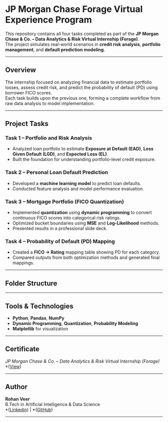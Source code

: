 # JP Morgan Chase Forage Virtual Experience Program

This repository contains all four tasks completed as part of the **JP Morgan Chase & Co. – Data Analytics & Risk Virtual Internship (Forage)**.  
The project simulates real-world scenarios in **credit risk analysis**, **portfolio management**, and **default prediction modeling**.

---

## Overview
The internship focused on analyzing financial data to estimate portfolio losses, assess credit risk, and predict the probability of default (PD) using borrower FICO scores.  
Each task builds upon the previous one, forming a complete workflow from raw data analysis to model implementation.

---

## Project Tasks

### Task 1 – Portfolio and Risk Analysis
- Analyzed loan portfolio to estimate **Exposure at Default (EAD)**, **Loss Given Default (LGD)**, and **Expected Loss (EL)**.
- Built the foundation for understanding portfolio-level credit exposure.

### Task 2 – Personal Loan Default Prediction
- Developed a **machine learning model** to predict loan defaults.
- Conducted feature analysis and model performance evaluation.

### Task 3 – Mortgage Portfolio (FICO Quantization)
- Implemented **quantization** using **dynamic programming** to convert continuous FICO scores into categorical risk ratings.
- Optimized bucket boundaries using **MSE** and **Log-Likelihood** methods.
- Presented results in a professional slide deck.

### Task 4 – Probability of Default (PD) Mapping
- Created a **FICO → Rating** mapping table showing PD for each category.
- Compared outputs from both optimization methods and generated final mappings.

---

## Folder Structure

---

## Tools & Technologies
- **Python**, **Pandas**, **NumPy**
- **Dynamic Programming**, **Quantization**, **Probability Modeling**
- **Matplotlib** for visualization

---

## Certificate
*JP Morgan Chase & Co. – Data Analytics & Risk Virtual Internship (Forage)*  
*([View](https://drive.google.com/file/d/1digY6FcX3dgUah_Oy8PT_phEXW4UIsbk/view?usp=sharing))

---

## Author
**Rohan Veer**  
B.Tech in Artificial Intelligence & Data Science  
*([Linkedin](https://www.linkedin.com/in/rohan-veer-15aa30378)) | *([GitHub]([https://www.linkedin.com/in/rohan-veer-15aa30378/](https://github.com/rohancmd)))

---
